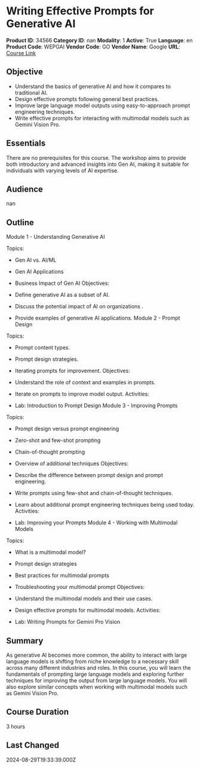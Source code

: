 # Writing Effective Prompts for Generative AI

**Product ID**: 34566
**Category ID**: nan
**Modality**: 1
**Active**: True
**Language**: en
**Product Code**: WEPGAI
**Vendor Code**: GO
**Vendor Name**: Google
**URL**: [Course Link](https://www.fastlaneus.com/course/google-wepgai)

## Objective
- Understand the basics of generative AI and how it compares to traditional AI.
- Design effective prompts following general best practices.
- Improve large language model outputs using easy-to-approach prompt engineering techniques.
- Write effective prompts for interacting with multimodal models such as Gemini Vision Pro.

## Essentials
There are no prerequisites for this course. The workshop aims to provide both introductory and advanced insights into Gen AI, making it suitable for individuals with varying levels of AI expertise.

## Audience
nan

## Outline
Module 1 - Understanding Generative AI


Topics:



- Gen AI vs. AI/ML
- Gen AI Applications
- Business Impact of Gen AI
Objectives:



- Define generative AI as a subset of AI.
- Discuss the potential impact of AI on organizations .
- Provide examples of generative AI applications.
Module 2 - Prompt Design


Topics:



- Prompt content types.
- Prompt design strategies.
- Iterating prompts for improvement.
Objectives:



- Understand the role of context and examples in prompts.
- Iterate on prompts to improve model output.
Activities:



- Lab: Introduction to Prompt Design
Module 3 - Improving Prompts


Topics:



- Prompt design versus prompt engineering
- Zero-shot and few-shot prompting
- Chain-of-thought prompting
- Overview of additional techniques
Objectives:



- Describe the difference between prompt design and prompt engineering.
- Write prompts using few-shot and chain-of-thought techniques.
- Learn about additional prompt engineering techniques being used today.
Activities:



- Lab: Improving your Prompts
Module 4 - Working with Multimodal Models


Topics:



- What is a multimodal model?
- Prompt design strategies
- Best practices for multimodal prompts
- Troubleshooting your multimodal prompt
Objectives:



- Understand the multimodal models and their use cases.
- Design effective prompts for multimodal models.
Activities:



- Lab: Writing Prompts for Gemini Pro Vision

## Summary
As generative AI becomes more common, the ability to interact with large language models is shifting from niche knowledge to a necessary skill across many different industries and roles. In this course, you will learn the fundamentals of prompting
large language models and exploring further techniques for improving the output from large language models. You will also explore similar concepts when working with multimodal models such as Gemini Vision Pro.

## Course Duration
3 hours

## Last Changed
2024-08-29T19:33:39.000Z
